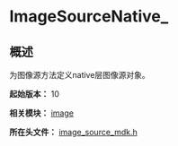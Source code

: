 # ImageSourceNative_

## 概述

为图像源方法定义native层图像源对象。

**起始版本：** 10

**相关模块：** [image](capi-image.md)

**所在头文件：** [image_source_mdk.h](capi-image-source-mdk-h.md)

